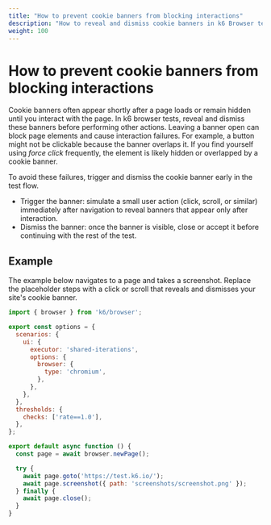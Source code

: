```yaml
---
title: "How to prevent cookie banners from blocking interactions"
description: "How to reveal and dismiss cookie banners in k6 Browser tests to prevent blocked interactions and improve test reliability."
weight: 100
---
```


# How to prevent cookie banners from blocking interactions

Cookie banners often appear shortly after a page loads or remain hidden until you interact with the page. In k6 browser tests, reveal and dismiss these banners before performing other actions. Leaving a banner open can block page elements and cause interaction failures. For example, a button might not be clickable because the banner overlaps it. If you find yourself using _force click_ frequently, the element is likely hidden or overlapped by a cookie banner.

To avoid these failures, trigger and dismiss the cookie banner early in the test flow.

- Trigger the banner: simulate a small user action (click, scroll, or similar) immediately after navigation to reveal banners that appear only after interaction.
- Dismiss the banner: once the banner is visible, close or accept it before continuing with the rest of the test.

## Example

The example below navigates to a page and takes a screenshot. Replace the placeholder steps with a click or scroll that reveals and dismisses your site's cookie banner.

```javascript
import { browser } from 'k6/browser';

export const options = {
  scenarios: {
    ui: {
      executor: 'shared-iterations',
      options: {
        browser: {
          type: 'chromium',
        },
      },
    },
  },
  thresholds: {
    checks: ['rate==1.0'],
  },
};

export default async function () {
  const page = await browser.newPage();

  try {
    await page.goto('https://test.k6.io/');
    await page.screenshot({ path: 'screenshots/screenshot.png' });
  } finally {
    await page.close();
  }
}
```
